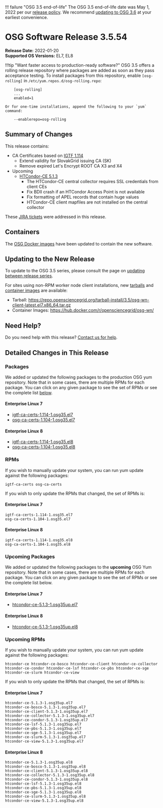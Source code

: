 !!! failure "OSG 3.5 end-of-life"
    The OSG 3.5 end-of-life date was May 1, 2022 per our
    [release policy](https://opensciencegrid.org/technology/policy/release-series/).
    We recommend
    [updating to OSG 3.6](../updating-to-osg-36.md)
    at your earliest convenience.

OSG Software Release 3.5.54
===========================

**Release Date:** 2022-01-20  
**Supported OS Versions:** EL7, EL8

!!!tip "Want faster access to production-ready software?"
    OSG 3.5 offers a rolling release repository where packages are added as soon as they pass acceptance testing.
    To install packages from this repository, enable `[osg-rolling]` in `/etc/yum.repos.d/osg-rolling.repo`:

        [osg-rolling]
        ...
        enabled=1

    Or for one-time installations, append the following to your `yum` command:

        --enablerepo=osg-rolling

Summary of Changes
------------------

This release contains:

-   CA Certificates based on [IGTF 1.114](http://dist.eugridpma.info/distribution/igtf/current/CHANGES)
    -   Extend validity for SlovakGrid issuing CA (SK)
    -   Remove expired Let's Encrypt ROOT CA X3 and X4
-   Upcoming
    -   [HTCondor-CE 5.1.3](https://github.com/htcondor/htcondor-ce/releases/tag/v5.1.3)
        -   The HTCondor-CE central collector requires SSL credentials from client CEs
        -   Fix BDII crash if an HTCondor Access Point is not available
        -   Fix formatting of APEL records that contain huge values
        -   HTCondor-CE client mapfiles are not installed on the central collector


These
[JIRA tickets](https://opensciencegrid.atlassian.net/issues/?jql=project%20%3D%20SOFTWARE%20AND%20fixVersion%20in%20(3.5.54%2C3.5.54-upcoming)%20ORDER%20BY%20priority%20DESC%2C%20key%20DESC)
were addressed in this release.

Containers
----------

The [OSG Docker images](https://hub.docker.com/u/opensciencegrid/) have been updated to contain the new software.

Updating to the New Release
---------------------------

To update to the OSG 3.5 series, please consult the page on
[updating between release series](../updating-to-osg-35.md).

For sites using non-RPM worker node client installations, new [tarballs](../../worker-node/install-wn-tarball.md) and
[container images](../../worker-node/using-wn-containers.md) are available:

- Tarball: <https://repo.opensciencegrid.org/tarball-install/3.5/osg-wn-client-latest.el7.x86_64.tar.gz>
- Container Images: <https://hub.docker.com/r/opensciencegrid/osg-wn/>

Need Help?
----------

Do you need help with this release? [Contact us for help](../../common/help.md).

Detailed Changes in This Release
--------------------------------

### Packages

We added or updated the following packages to the production OSG yum repository.
Note that in some cases, there are multiple RPMs for each package.
You can click on any given package to see the set of RPMs or see the complete list [below](#rpms).

#### Enterprise Linux 7

-   [igtf-ca-certs-1.114-1.osg35.el7](https://koji.chtc.wisc.edu/koji/search?match=glob&type=build&terms=igtf-ca-certs-1.114-1.osg35.el7)
-   [osg-ca-certs-1.104-1.osg35.el7](https://koji.chtc.wisc.edu/koji/search?match=glob&type=build&terms=osg-ca-certs-1.104-1.osg35.el7)

#### Enterprise Linux 8

-   [igtf-ca-certs-1.114-1.osg35.el8](https://koji.chtc.wisc.edu/koji/search?match=glob&type=build&terms=igtf-ca-certs-1.114-1.osg35.el8)
-   [osg-ca-certs-1.104-1.osg35.el8](https://koji.chtc.wisc.edu/koji/search?match=glob&type=build&terms=osg-ca-certs-1.104-1.osg35.el8)

### RPMs

If you wish to manually update your system, you can run yum update against the following packages:

    igtf-ca-certs osg-ca-certs 

If you wish to only update the RPMs that changed, the set of RPMs is:

#### Enterprise Linux 7

``` file
igtf-ca-certs-1.114-1.osg35.el7
osg-ca-certs-1.104-1.osg35.el7
```

#### Enterprise Linux 8

``` file
igtf-ca-certs-1.114-1.osg35.el8
osg-ca-certs-1.104-1.osg35.el8
```

### Upcoming Packages

We added or updated the following packages to the **upcoming** OSG Yum repository.
Note that in some cases, there are multiple RPMs for each package.
You can click on any given package to see the set of RPMs or see the complete list below.

#### Enterprise Linux 7

-   [htcondor-ce-5.1.3-1.osg35up.el7](https://koji.chtc.wisc.edu/koji/search?match=glob&type=build&terms=htcondor-ce-5.1.3-1.osg35up.el7)

#### Enterprise Linux 8

-   [htcondor-ce-5.1.3-1.osg35up.el8](https://koji.chtc.wisc.edu/koji/search?match=glob&type=build&terms=htcondor-ce-5.1.3-1.osg35up.el8)

### Upcoming RPMs

If you wish to manually update your system, you can run yum update against the following packages:

    htcondor-ce htcondor-ce-bosco htcondor-ce-client htcondor-ce-collector htcondor-ce-condor htcondor-ce-lsf htcondor-ce-pbs htcondor-ce-sge htcondor-ce-slurm htcondor-ce-view 

If you wish to only update the RPMs that changed, the set of RPMs is:

#### Enterprise Linux 7

``` file
htcondor-ce-5.1.3-1.osg35up.el7
htcondor-ce-bosco-5.1.3-1.osg35up.el7
htcondor-ce-client-5.1.3-1.osg35up.el7
htcondor-ce-collector-5.1.3-1.osg35up.el7
htcondor-ce-condor-5.1.3-1.osg35up.el7
htcondor-ce-lsf-5.1.3-1.osg35up.el7
htcondor-ce-pbs-5.1.3-1.osg35up.el7
htcondor-ce-sge-5.1.3-1.osg35up.el7
htcondor-ce-slurm-5.1.3-1.osg35up.el7
htcondor-ce-view-5.1.3-1.osg35up.el7
```

#### Enterprise Linux 8

``` file
htcondor-ce-5.1.3-1.osg35up.el8
htcondor-ce-bosco-5.1.3-1.osg35up.el8
htcondor-ce-client-5.1.3-1.osg35up.el8
htcondor-ce-collector-5.1.3-1.osg35up.el8
htcondor-ce-condor-5.1.3-1.osg35up.el8
htcondor-ce-lsf-5.1.3-1.osg35up.el8
htcondor-ce-pbs-5.1.3-1.osg35up.el8
htcondor-ce-sge-5.1.3-1.osg35up.el8
htcondor-ce-slurm-5.1.3-1.osg35up.el8
htcondor-ce-view-5.1.3-1.osg35up.el8
```
